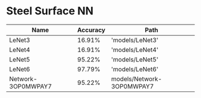 # Steel Surface NN
| Name   | Accuracy | Path            |
|--------|----------|-----------------|
| LeNet3 | 16.91%   | 'models/LeNet3' |
| LeNet4 | 16.91%   | 'models/LeNet4' |
| LeNet5 | 95.22%   | 'models/LeNet5' |
| LeNet6 | 97.79%   | 'models/LeNet6' |
| Network-3OP0MWPAY7 | 95.22% | models/Network-3OP0MWPAY7 |

